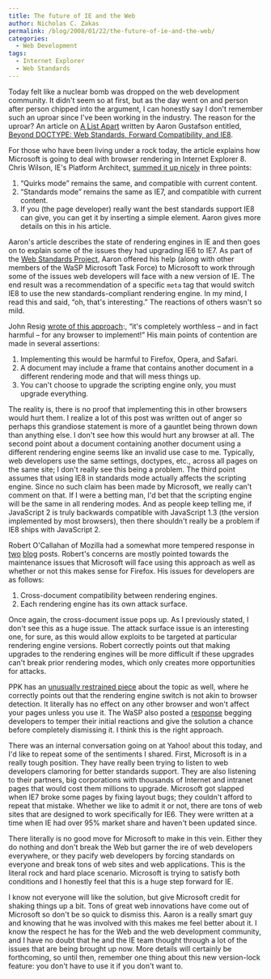 ```yaml
---
title: The future of IE and the Web
author: Nicholas C. Zakas
permalink: /blog/2008/01/22/the-future-of-ie-and-the-web/
categories:
  - Web Development
tags:
  - Internet Explorer
  - Web Standards
---
```

Today felt like a nuclear bomb was dropped on the web development community. It didn't seem so at first, but as the day went on and person after person chipped into the argument, I can honestly say I don't remember such an uproar since I've been working in the industry. The reason for the uproar? An article on <a title="A List Apart" rel="external" href="http://www.alistapart.com">A List Apart</a> written by Aaron Gustafson entitled, <a rel="external" href="http://www.alistapart.com/articles/beyonddoctype">Beyond DOCTYPE: Web Standards, Forward Compatibility, and IE8</a>.

For those who have been living under a rock today, the article explains how Microsoft is going to deal with browser rendering in Internet Explorer 8. Chris Wilson, IE's Platform Architect, <a title="Compatibility in IE8" rel="external" href="http://blogs.msdn.com/ie/archive/2008/01/21/compatibility-and-ie8.aspx">summed it up nicely</a> in three points:

  1. &#8220;Quirks mode&#8221; remains the same, and compatible with current content.
  2. &#8220;Standards mode&#8221; remains the same as IE7, and compatible with current content.
  3. If you (the page developer) really want the best standards support IE8 can give, you can get it by inserting a simple <meta> element. Aaron gives more details on this in his article.

Aaron's article describes the state of rendering engines in IE and then goes on to explain some of the issues they had upgrading IE6 to IE7. As part of the <a title="Web Standards Project" rel="external" href="http://www.webstandards.org">Web Standards Project</a>, Aaron offered his help (along with other members of the WaSP Microsoft Task Force) to Microsoft to work through some of the issues web developers will face with a new version of IE. The end result was a recommendation of a specific `meta` tag that would switch IE8 to use the new standards-compliant rendering engine. In my mind, I read this and said, &#8220;oh, that's interesting.&#8221; The reactions of others wasn't so mild.

John Resig <a title="Meta Madness" rel="external" href="http://ejohn.org/blog/meta-madness/">wrote of this approach</a>:, &#8220;it's completely worthless &#8211; and in fact harmful &#8211; for any browser to implement!&#8221; His main points of contention are made in several assertions:

  1. Implementing this would be harmful to Firefox, Opera, and Safari.
  2. A document may include a frame that contains another document in a different rendering mode and that will mess things up.
  3. You can't choose to upgrade the scripting engine only, you must upgrade everything.

The reality is, there is no proof that implementing this in other browsers would hurt them. I realize a lot of this post was written out of anger so perhaps this grandiose statement is more of a gauntlet being thrown down than anything else. I don't see how this would hurt any browser at all. The second point about a document containing another document using a different rendering engine seems like an invalid use case to me. Typically, web developers use the same settings, doctypes, etc., across all pages on the same site; I don't really see this being a problem. The third point assumes that using IE8 in standards mode actually affects the scripting engine. Since no such claim has been made by Microsoft, we really can't comment on that. If I were a betting man, I'd bet that the scripting engine will be the same in all rendering modes. And as people keep telling me, if JavaScript 2 is truly backwards compatible with JavaScript 1.3 (the version implemented by most browsers), then there shouldn't really be a problem if IE8 ships with JavaScript 2.

Robert O'Callahan of Mozilla had a somewhat more tempered response in <a title="<META HTTP-EQUIV=&quot;X-BALL-CHAIN&quot;>" rel="external" href="http://weblogs.mozillazine.org/roc/archives/2008/01/post_2.html">two</a> <a title="Slipping The Ball And Chain" rel="external" href="http://weblogs.mozillazine.org/roc/archives/2008/01/slipping_the_ba.html">blog</a> posts. Robert's concerns are mostly pointed towards the maintenance issues that Microsoft will face using this approach as well as whether or not this makes sense for Firefox. His issues for developers are as follows:

  1. Cross-document compatibility between rendering engines.
  2. Each rendering engine has its own attack surface.

Once again, the cross-document issue pops up. As I previously stated, I don't see this as a huge issue. The attack surface issue is an interesting one, for sure, as this would allow exploits to be targeted at particular rendering engine versions. Robert correctly points out that making upgrades to the rendering engines will be more difficult if these upgrades can't break prior rendering modes, which only creates more opportunities for attacks.

PPK has an <a title="The versioning switch is not a browser detect" rel="external" href="http://www.quirksmode.org/blog/archives/2008/01/the_versioning.html">unusually restrained piece</a> about the topic as well, where he correctly points out that the rendering engine switch is not akin to browser detection. It literally has no effect on any other browser and won't affect your pages unless you use it. The WaSP also posted a <a title="Microsoft's Version Targeting Proposal" rel="external" href="http://www.webstandards.org/2008/01/22/microsofts-version-targeting-proposal/">response</a> begging developers to temper their initial reactions and give the solution a chance before completely dismissing it. I think this is the right approach.

There was an internal conversation going on at Yahoo! about this today, and I'd like to repeat some of the sentiments I shared. First, Microsoft is in a really tough position. They have really been trying to listen to web developers clamoring for better standards support. They are also listening to their partners, big corporations with thousands of Internet and intranet pages that would cost them millions to upgrade. Microsoft got slapped when IE7 broke some pages by fixing layout bugs; they couldn't afford to repeat that mistake. Whether we like to admit it or not, there are tons of web sites that are designed to work specifically for IE6. They were written at a time when IE had over 95% market share and haven't been updated since.

There literally is no good move for Microsoft to make in this vein. Either they do nothing and don't break the Web but garner the ire of web developers everywhere, or they pacify web developers by forcing standards on everyone and break tons of web sites and web applications. This is the literal rock and hard place scenario. Microsoft is trying to satisfy both conditions and I honestly feel that this is a huge step forward for IE.

I know not everyone will like the solution, but give Microsoft credit for shaking things up a bit. Tons of great web innovations have come out of Microsoft so don't be so quick to dismiss this. Aaron is a really smart guy and knowing that he was involved with this makes me feel better about it. I know the respect he has for the Web and the web development community, and I have no doubt that he and the IE team thought through a lot of the issues that are being brought up now. More details will certainly be forthcoming, so until then, remember one thing about this new version-lock feature: you don't have to use it if you don't want to.
